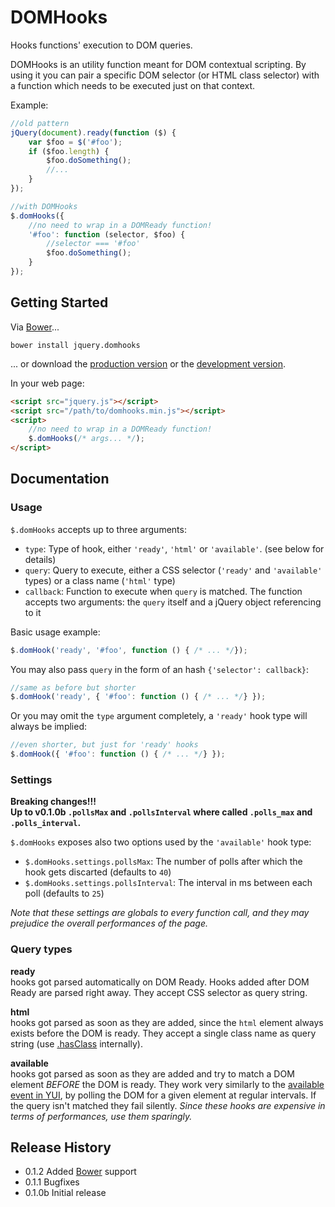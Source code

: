 # DOMHooks

Hooks functions' execution to DOM queries.

DOMHooks is an utility function meant for DOM contextual scripting. By using it you can pair a specific DOM selector (or HTML class selector) with a function which needs to be executed just on that context.

Example:

```javascript
//old pattern
jQuery(document).ready(function ($) {
	var $foo = $('#foo');
	if ($foo.length) {
		$foo.doSomething();
		//...
	}
});

//with DOMHooks 
$.domHooks({
	//no need to wrap in a DOMReady function!
	'#foo': function (selector, $foo) {
		//selector === '#foo'
		$foo.doSomething();
	}
});
```

## Getting Started

Via [Bower](https://github.com/twitter/bower)...

```
bower install jquery.domhooks
```

... or download the [production version][min] or the [development version][max].

[min]: https://raw.github.com/dwightjack/domhooks/master/dist/domhooks.min.js
[max]: https://raw.github.com/dwightjack/domhooks/master/dist/domhooks.js

In your web page:

```html
<script src="jquery.js"></script>
<script src="/path/to/domhooks.min.js"></script>
<script>
	//no need to wrap in a DOMReady function!
	$.domHooks(/* args... */);
</script>
```

## Documentation


### Usage

`$.domHooks` accepts up to three arguments:

* `type`:  Type of hook, either `'ready'`, `'html'` or `'available'`. (see below for details)
* `query`: Query to execute, either a CSS selector (`'ready'` and `'available'` types) or a class name (`'html'` type)
* `callback`: Function to execute when `query` is matched. The function accepts two arguments: the `query` itself and a jQuery object referencing to it

Basic usage example:

```javascript
$.domHook('ready', '#foo', function () { /* ... */});
```

You may also pass `query` in the form of an hash `{'selector': callback}`:

```javascript
//same as before but shorter
$.domHook('ready', { '#foo': function () { /* ... */} });
```

Or you may omit the `type` argument completely, a `'ready'` hook type will always be implied:

```javascript
//even shorter, but just for 'ready' hooks
$.domHook({ '#foo': function () { /* ... */} });
```

### Settings

**Breaking changes!!!**  
**Up to v0.1.0b `.pollsMax` and `.pollsInterval` where called `.polls_max` and `.polls_interval`.**

`$.domHooks` exposes also two options used by the `'available'` hook type:

* `$.domHooks.settings.pollsMax`: The number of polls after which the hook gets discarted (defaults to `40`)
* `$.domHooks.settings.pollsInterval`: The interval in ms between each poll (defaults to `25`)

_Note that these settings are globals to every function call, and they may prejudice the overall performances of the page._

### Query types

**ready**  
hooks got parsed automatically on DOM Ready. Hooks added after DOM Ready are parsed right away. They accept CSS selector as query string.

**html**  
hooks got parsed as soon as they are added, since the `html` element always exists before the DOM is ready. They accept a single class name as query string (use [.hasClass](http://api.jquery.com/hasClass/) internally).

**available**  
hooks got parsed as soon as they are added and try to match a DOM element _BEFORE_ the DOM is ready. They work very similarly to the [available event in YUI](http://yuilibrary.com/yui/docs/event/domready.html#available), by polling the DOM for a given element at regular intervals. If the query isn't matched they fail silently. _Since these hooks are expensive in terms of performances, use them sparingly._

## Release History

* 0.1.2 Added [Bower](https://github.com/twitter/bower) support
* 0.1.1 Bugfixes
* 0.1.0b Initial release
